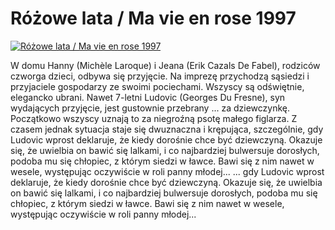 Różowe lata / Ma vie en rose 1997 
=============
[![Różowe lata / Ma vie en rose 1997 ](http://vidos.pl/images/player.gif)](http://vidos.pl/rozowe-lata-ma-vie-en-rose-1997)

 W domu Hanny (Michèle Laroque) i Jeana (Erik Cazals De Fabel), rodziców czworga dzieci, odbywa się przyjęcie. Na imprezę przychodzą sąsiedzi i przyjaciele gospodarzy ze swoimi pociechami. Wszyscy są odświętnie, elegancko ubrani. Nawet 7-letni Ludovic (Georges Du Fresne), syn wydających przyjęcie, jest gustownie przebrany ... za dziewczynkę. Początkowo wszyscy uznają to za niegroźną psotę małego figlarza. Z czasem jednak sytuacja staje się dwuznaczna i krępująca, szczególnie, gdy Ludovic wprost deklaruje, że kiedy dorośnie chce być dziewczyną. Okazuje się, że uwielbia on bawić się lalkami, i co najbardziej bulwersuje dorosłych, podoba mu się chłopiec, z którym siedzi w ławce. Bawi się z nim nawet w wesele, występując oczywiście w roli panny młodej...   ... gdy Ludovic wprost deklaruje, że kiedy dorośnie chce być dziewczyną. Okazuje się, że uwielbia on bawić się lalkami, i co najbardziej bulwersuje dorosłych, podoba mu się chłopiec, z którym siedzi w ławce. Bawi się z nim nawet w wesele, występując oczywiście w roli panny młodej...

